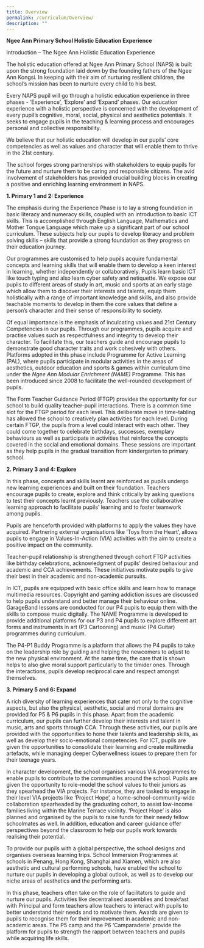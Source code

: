 ```yaml
---
title: Overview
permalink: /curriculum/Overview/
description: ""
---
```

**Ngee Ann Primary School Holistic Education Experience**

  

Introduction – The Ngee Ann Holistic Education Experience

  

The holistic education offered at Ngee Ann Primary School (NAPS) is built upon the strong foundation laid down by the founding fathers of the Ngee Ann Kongsi. In keeping with their aim of nurturing resilient children, the school’s mission has been to nurture every child to his best.

  

Every NAPS pupil will go through a holistic education experience in three phases - ‘Experience’, ‘Explore’ and ‘Expand’ phases. Our education experience with a holistic perspective is concerned with the development of every pupil’s cognitive, moral, social, physical and aesthetics potentials. It seeks to engage pupils in the teaching & learning process and encourages personal and collective responsibility.

  

We believe that our holistic education will develop in our pupils’ core competencies as well as values and character that will enable them to thrive in the 21st century.

  

The school forges strong partnerships with stakeholders to equip pupils for the future and nurture them to be caring and responsible citizens. The avid involvement of stakeholders has provided crucial building blocks in creating a positive and enriching learning environment in NAPS.

  

  

**1\. Primary 1 and 2: Experience**

  

The emphasis during the Experience Phase is to lay a strong foundation in basic literacy and numeracy skills, coupled with an introduction to basic ICT skills. This is accomplished through English Language, Mathematics and Mother Tongue Language which make up a significant part of our school curriculum. These subjects help our pupils to develop literacy and problem solving skills – skills that provide a strong foundation as they progress on their education journey.

  

Our programmes are customised to help pupils acquire fundamental concepts and learning skills that will enable them to develop a keen interest in learning, whether independently or collaboratively. Pupils learn basic ICT like touch typing and also learn cyber safety and netiquette. We expose our pupils to different areas of study in art, music and sports at an early stage which allow them to discover their interests and talents, equip them holistically with a range of important knowledge and skills, and also provide teachable moments to develop in them the core values that define a person’s character and their sense of responsibility to society.

  

Of equal importance is the emphasis of inculcating values and 21st Century Competencies in our pupils. Through our programmes, pupils acquire and practise values such as respectfulness and integrity to develop their character. To facilitate this, our teachers guide and encourage pupils to demonstrate good character traits and work cohesively with others. Platforms adopted in this phase include Programme for Active Learning (PAL), where pupils participate in modular activities in the areas of aesthetics, outdoor education and sports & games within curriculum time under the _Ngee Ann Modular Enrichment (NAME)_ Programme. This has been introduced since 2008 to facilitate the well-rounded development of pupils.

  

The Form Teacher Guidance Period (FTGP) provides the opportunity for our school to build quality teacher-pupil interactions. There is a common time slot for the FTGP period for each level. This deliberate move in time-tabling has allowed the school to creatively plan activities for each level. During certain FTGP, the pupils from a level could interact with each other. They could come together to celebrate birthdays, successes, exemplary behaviours as well as participate in activities that reinforce the concepts covered in the social and emotional domains. These sessions are important as they help pupils in the gradual transition from kindergarten to primary school.

  

  

**2\. Primary 3 and 4: Explore**

  

In this phase, concepts and skills learnt are reinforced as pupils undergo new learning experiences and built on their foundation. Teachers encourage pupils to create, explore and think critically by asking questions to test their concepts learnt previously. Teachers use the collaborative learning approach to facilitate pupils’ learning and to foster teamwork among pupils.

  

Pupils are henceforth provided with platforms to apply the values they have acquired. Partnering external organisations like ‘Toys from the Heart’, allows pupils to engage in Values-In-Action (VIA) activities with the aim to create a positive impact on the community.

  

Teacher-pupil relationship is strengthened through cohort FTGP activities like birthday celebrations, acknowledgment of pupils’ desired behaviour and academic and CCA achievements. These initiatives motivate pupils to give their best in their academic and non-academic pursuits.

  

In ICT, pupils are equipped with basic office skills and learn how to manage multimedia resources. Copyright and gaming addiction issues are discussed to help pupils understand and better manage their behaviour online. GarageBand lessons are conducted for our P4 pupils to equip them with the skills to compose music digitally. The NAME Programme is developed to provide additional platforms for our P3 and P4 pupils to explore different art forms and instruments in art (P3 Cartooning) and music (P4 Guitar) programmes during curriculum.

  

The P4-P1 Buddy Programme is a platform that allows the P4 pupils to take on the leadership role by guiding and helping the newcomers to adjust to the new physical environment. At the same time, the care that is shown helps to also give moral support particularly to the timider ones. Through the interactions, pupils develop reciprocal care and respect amongst themselves.

  

  

**3\. Primary 5 and 6: Expand**

  

A rich diversity of learning experiences that cater not only to the cognitive aspects, but also the physical, aesthetic, social and moral domains are provided for P5 & P6 pupils in this phase. Apart from the academic curriculum, our pupils can further develop their interests and talent in music, arts and sports through CCA. Through these activities, our pupils are provided with the opportunities to hone their talents and leadership skills, as well as develop their socio-emotional competencies. For ICT, pupils are given the opportunities to consolidate their learning and create multimedia artefacts, while managing deeper Cyberwellness issues to prepare them for their teenage years.

  

In character development, the school organises various VIA programmes to enable pupils to contribute to the communities around the school. Pupils are given the opportunity to role-model the school values to their juniors as they spearhead the VIA projects. For instance, they are tasked to engage in their level VIA projects like ‘Project Hope’, a home-school-community-wide collaboration spearheaded by the graduating cohort, to assist low-income families living within the Marine Terrace vicinity. ‘Project Hope’ is also planned and organised by the pupils to raise funds for their needy fellow schoolmates as well. In addition, education and career guidance offer perspectives beyond the classroom to help our pupils work towards realising their potential.

  

To provide our pupils with a global perspective, the school designs and organises overseas learning trips. School Immersion Programmes at schools in Penang, Hong Kong, Shanghai and Xiamen, which are also aesthetic and cultural performing schools, have enabled the school to nurture our pupils in developing a global outlook, as well as to develop our niche areas of aesthetics and the performing arts.

  

In this phase, teachers often take on the role of facilitators to guide and nurture our pupils. Activities like decentralised assemblies and breakfast with Principal and form teachers allow teachers to interact with pupils to better understand their needs and to motivate them. Awards are given to pupils to recognise them for their improvement in academic and non-academic areas. The P5 camp and the P6 ‘Camparaderie’ provide the platform for pupils to strength the rapport between teachers and pupils while acquiring life skills.